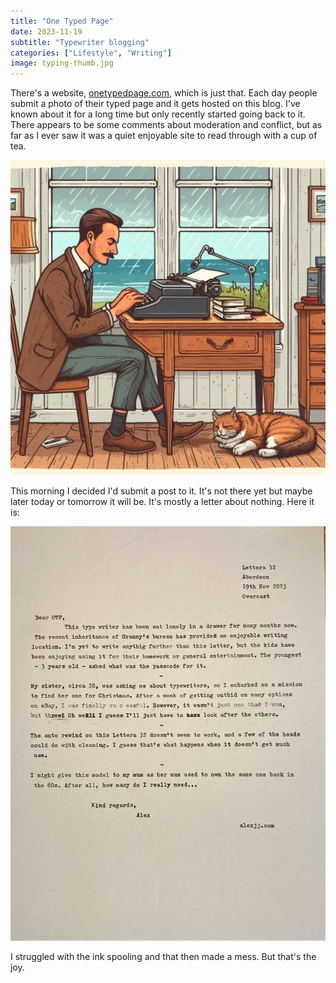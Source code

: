 ```yaml
---
title: "One Typed Page"
date: 2023-11-19
subtitle: "Typewriter blogging"
categories: ["Lifestyle", "Writing"]
image: typing-thumb.jpg
---
```


There's a website, [onetypedpage.com](https://onetypedpage.com/), which is just that. Each day people submit a photo of their typed page and it gets hosted on this blog. I've known about it for a long time but only recently started going back to it. There appears to be some comments about moderation and conflict, but as far as I ever saw it was a quiet enjoyable site to read through with a cup of tea.

![A dream brought to life](typing-thumb.jpg "A dream brought to life")

This morning I decided I'd submit a post to it. It's not there yet but maybe later today or tomorrow it will be. It's mostly a letter about nothing. Here it is:

![One Typed Page](typing.jpg "One Typed Page")

I struggled with the ink spooling and that then made a mess. But that's the joy.
